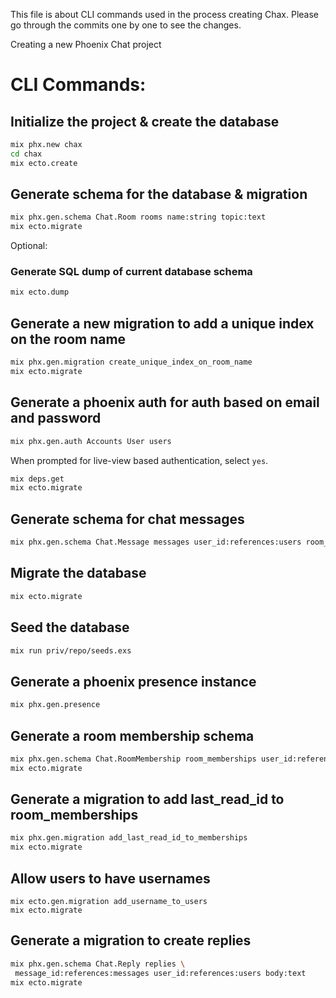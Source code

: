 This file is about CLI commands used in the process creating Chax. Please go through the commits one by one to see the changes.

Creating a new Phoenix Chat project

# CLI Commands:
## Initialize the project & create the database
```bash
mix phx.new chax
cd chax
mix ecto.create
```

## Generate schema for the database & migration
```bash
mix phx.gen.schema Chat.Room rooms name:string topic:text
mix ecto.migrate
```
Optional:
### Generate SQL dump of current database schema
```bash
mix ecto.dump
```

## Generate a new migration to add a unique index on the room name
```bash
mix phx.gen.migration create_unique_index_on_room_name
mix ecto.migrate
```
## Generate a phoenix auth for auth based on email and password
```bash
mix phx.gen.auth Accounts User users
```
When prompted for live-view based authentication, select `yes`.

```bash
mix deps.get
mix ecto.migrate
```

## Generate schema for chat messages
```bash
mix phx.gen.schema Chat.Message messages user_id:references:users room_id:references:rooms body:text
```

## Migrate the database
```bash
mix ecto.migrate
```

## Seed the database
```bash
mix run priv/repo/seeds.exs
```

## Generate a phoenix presence instance
```bash
mix phx.gen.presence
```

## Generate a room membership schema
```bash
mix phx.gen.schema Chat.RoomMembership room_memberships user_id:references:users room_id:references:rooms
mix ecto.migrate
```

## Generate a migration to add last_read_id to room_memberships
```bash
mix phx.gen.migration add_last_read_id_to_memberships
mix ecto.migrate
```

## Allow users to have usernames
```
mix ecto.gen.migration add_username_to_users
mix ecto.migrate
```

## Generate a migration to create replies
```bash
mix phx.gen.schema Chat.Reply replies \
 message_id:references:messages user_id:references:users body:text
mix ecto.migrate
```